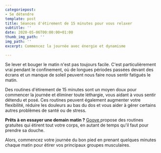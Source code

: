 ```yaml
---
categoriepost:
- Se détendre
template: post
title: Séances d'étirement de 15 minutes pour vous relaxer
subtitle: ''
date: 2020-05-06T00:00:00+01:00
thumb_img_path: ''
img_path: ''
excerpt: Commencez la journée avec énergie et dynamisme

---
```

Se lever et bouger le matin n'est pas toujours facile. C'est particulièrement vrai pendant le confinement, où de longues périodes passées devant des écrans et un manque de soleil peuvent nous faire nous sentir fatigués le matin. 

Des routines d'étirement de 15 minutes sont un moyen doux pour commencer la journée et éliminer toute léthargie, vous aidant à vous sentir détendu et posé. Ces routines peuvent également augmenter votre flexibilité, réduire les douleurs au bas du dos et vous aider à gérer certains autres problèmes de santé ou de stress. 

**Prêts à en essayer une demain matin ?** [Goove ](https://www.goove.app/free-access/themes/158)propose des routines gratuites qui étirent tout votre corps, en autant de temps qu'il faut pour prendre sa douche. 

Alors, commencez votre journée du bon pied en prenant quelques minutes chaque matin pour étirer vos principaux groupes musculaires.